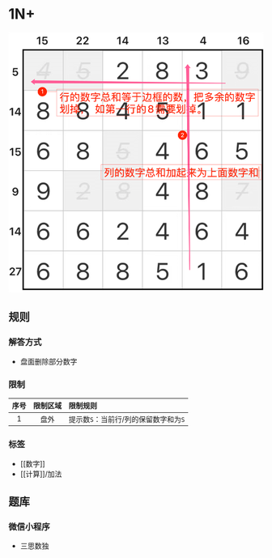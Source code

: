 # 1N+

![题](../images/划数字.png)

## 规则

### 解答方式

- 盘面删除部分数字

### 限制

| 序号  | 限制区域 | 限制规则                   |
|:---:|:----:|:-----------------------|
|  1  |  盘外  | 提示数`S`：当前行/列的保留数字和为`S` |

### 标签

- [[数字]]
- [[计算]]/加法

## 题库

### 微信小程序

- 三思数独

